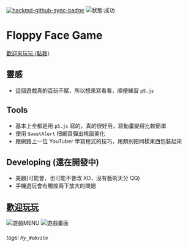 [![hackmd-github-sync-badge](https://hackmd.io/ziu6XW37RYO5KlIVrxdhdQ/badge)](https://hackmd.io/ziu6XW37RYO5KlIVrxdhdQ)
![狀態:成功](https://img.shields.io/badge/status-success-green)
# Floppy Face Game

[歡迎來玩玩 (點我)](https://allenlin316.github.io/Floppy_Face_Game/)

## 靈感
* 這個遊戲真的百玩不膩，所以想來寫看看，順便練習 `p5.js`

## Tools
* 基本上全都是用 `p5.js` 寫的，真的很好用，寫動畫變得比較簡單
* 使用 `SweetAlert` 把網頁彈出視窗美化
* 跟網路上一位 YouTuber 學寫程式的技巧，用類別把同樣東西包裝起來

## Developing (還在開發中)
* 美觀(可能會，也可能不會改 XD，沒有藝術天分 QQ)
* 手機遊玩會有觸控兩下放大的問題

## [歡迎玩玩](https://allenlin316.github.io/Floppy_Face_Game/)
![遊戲MENU](https://i.imgur.com/1HvHE2z.png)    ![遊戲畫面](https://i.imgur.com/V28dn9f.png)


###### tags: `My_Website`